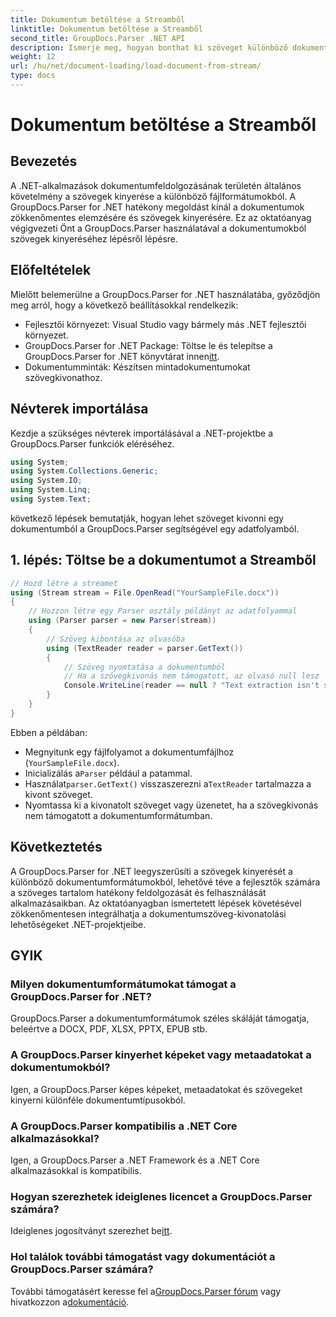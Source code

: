 ```yaml
---
title: Dokumentum betöltése a Streamből
linktitle: Dokumentum betöltése a Streamből
second_title: GroupDocs.Parser .NET API
description: Ismerje meg, hogyan bonthat ki szöveget különböző dokumentumformátumokból a .NET-ben a GroupDocs.Parser segítségével. Útmutató lépésről lépésre kódpéldákkal.
weight: 12
url: /hu/net/document-loading/load-document-from-stream/
type: docs
---
```

# Dokumentum betöltése a Streamből

## Bevezetés
A .NET-alkalmazások dokumentumfeldolgozásának területén általános követelmény a szövegek kinyerése a különböző fájlformátumokból. A GroupDocs.Parser for .NET hatékony megoldást kínál a dokumentumok zökkenőmentes elemzésére és szövegek kinyerésére. Ez az oktatóanyag végigvezeti Önt a GroupDocs.Parser használatával a dokumentumokból szövegek kinyeréséhez lépésről lépésre.
## Előfeltételek
Mielőtt belemerülne a GroupDocs.Parser for .NET használatába, győződjön meg arról, hogy a következő beállításokkal rendelkezik:
- Fejlesztői környezet: Visual Studio vagy bármely más .NET fejlesztői környezet.
-  GroupDocs.Parser for .NET Package: Töltse le és telepítse a GroupDocs.Parser for .NET könyvtárat innen[itt](https://releases.groupdocs.com/parser/net/).
- Dokumentumminták: Készítsen mintadokumentumokat szövegkivonathoz.
## Névterek importálása
Kezdje a szükséges névterek importálásával a .NET-projektbe a GroupDocs.Parser funkciók eléréséhez.
```csharp
using System;
using System.Collections.Generic;
using System.IO;
using System.Linq;
using System.Text;
```

következő lépések bemutatják, hogyan lehet szöveget kivonni egy dokumentumból a GroupDocs.Parser segítségével egy adatfolyamból.
## 1. lépés: Töltse be a dokumentumot a Streamből
```csharp
// Hozd létre a streamet
using (Stream stream = File.OpenRead("YourSampleFile.docx"))
{
    // Hozzon létre egy Parser osztály példányt az adatfolyammal
    using (Parser parser = new Parser(stream))
    {
        // Szöveg kibontása az olvasóba
        using (TextReader reader = parser.GetText())
        {
            // Szöveg nyomtatása a dokumentumból
            // Ha a szövegkivonás nem támogatott, az olvasó null lesz
            Console.WriteLine(reader == null ? "Text extraction isn't supported" : reader.ReadToEnd());
        }
    }
}
```
Ebben a példában:
- Megnyitunk egy fájlfolyamot a dokumentumfájlhoz (`YourSampleFile.docx`).
-  Inicializálás a`Parser` például a patammal.
-  Használat`parser.GetText()` visszaszerezni a`TextReader` tartalmazza a kivont szöveget.
- Nyomtassa ki a kivonatolt szöveget vagy üzenetet, ha a szövegkivonás nem támogatott a dokumentumformátumban.
## Következtetés
A GroupDocs.Parser for .NET leegyszerűsíti a szövegek kinyerését a különböző dokumentumformátumokból, lehetővé téve a fejlesztők számára a szöveges tartalom hatékony feldolgozását és felhasználását alkalmazásaikban. Az oktatóanyagban ismertetett lépések követésével zökkenőmentesen integrálhatja a dokumentumszöveg-kivonatolási lehetőségeket .NET-projektjeibe.

## GYIK
### Milyen dokumentumformátumokat támogat a GroupDocs.Parser for .NET?
GroupDocs.Parser a dokumentumformátumok széles skáláját támogatja, beleértve a DOCX, PDF, XLSX, PPTX, EPUB stb.
### A GroupDocs.Parser kinyerhet képeket vagy metaadatokat a dokumentumokból?
Igen, a GroupDocs.Parser képes képeket, metaadatokat és szövegeket kinyerni különféle dokumentumtípusokból.
### A GroupDocs.Parser kompatibilis a .NET Core alkalmazásokkal?
Igen, a GroupDocs.Parser a .NET Framework és a .NET Core alkalmazásokkal is kompatibilis.
### Hogyan szerezhetek ideiglenes licencet a GroupDocs.Parser számára?
 Ideiglenes jogosítványt szerezhet be[itt](https://purchase.groupdocs.com/temporary-license/).
### Hol találok további támogatást vagy dokumentációt a GroupDocs.Parser számára?
 További támogatásért keresse fel a[GroupDocs.Parser fórum](https://forum.groupdocs.com/c/parser/17) vagy hivatkozzon a[dokumentáció](https://tutorials.groupdocs.com/parser/net/).
